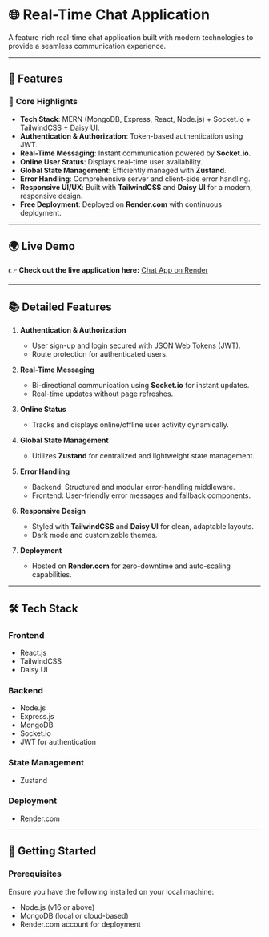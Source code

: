 # 🌐 Real-Time Chat Application

A feature-rich real-time chat application built with modern technologies to provide a seamless communication experience.

---

## 🚀 Features

### 🌟 **Core Highlights**
- **Tech Stack**: MERN (MongoDB, Express, React, Node.js) + Socket.io + TailwindCSS + Daisy UI.
- **Authentication & Authorization**: Token-based authentication using JWT.
- **Real-Time Messaging**: Instant communication powered by **Socket.io**.
- **Online User Status**: Displays real-time user availability.
- **Global State Management**: Efficiently managed with **Zustand**.
- **Error Handling**: Comprehensive server and client-side error handling.
- **Responsive UI/UX**: Built with **TailwindCSS** and **Daisy UI** for a modern, responsive design.
- **Free Deployment**: Deployed on **Render.com** with continuous deployment.

---

## 🌍 Live Demo

👉 **Check out the live application here:** [Chat App on Render](https://fullstack-chat-app-4ipl.onrender.com/login)

---

## 📚 Detailed Features

1. **Authentication & Authorization**
   - User sign-up and login secured with JSON Web Tokens (JWT).
   - Route protection for authenticated users.

2. **Real-Time Messaging**
   - Bi-directional communication using **Socket.io** for instant updates.
   - Real-time updates without page refreshes.

3. **Online Status**
   - Tracks and displays online/offline user activity dynamically.

4. **Global State Management**
   - Utilizes **Zustand** for centralized and lightweight state management.

5. **Error Handling**
   - Backend: Structured and modular error-handling middleware.
   - Frontend: User-friendly error messages and fallback components.

6. **Responsive Design**
   - Styled with **TailwindCSS** and **Daisy UI** for clean, adaptable layouts.
   - Dark mode and customizable themes.

7. **Deployment**
   - Hosted on **Render.com** for zero-downtime and auto-scaling capabilities.

---

## 🛠️ Tech Stack

### **Frontend**
- React.js
- TailwindCSS
- Daisy UI

### **Backend**
- Node.js
- Express.js
- MongoDB
- Socket.io
- JWT for authentication

### **State Management**
- Zustand

### **Deployment**
- Render.com

---

## 🚀 Getting Started

### **Prerequisites**
Ensure you have the following installed on your local machine:
- Node.js (v16 or above)
- MongoDB (local or cloud-based)
- Render.com account for deployment

